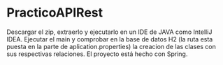 # PracticoAPIRest
Descargar el zip, extraerlo y ejecutarlo en un IDE de JAVA como IntelliJ IDEA. Ejecutar el main y comprobar en la base de datos H2 (la ruta esta puesta en la parte de aplication.properties) la creacion de las clases con sus respectivas relaciones. El proyecto está hecho con Spring.
